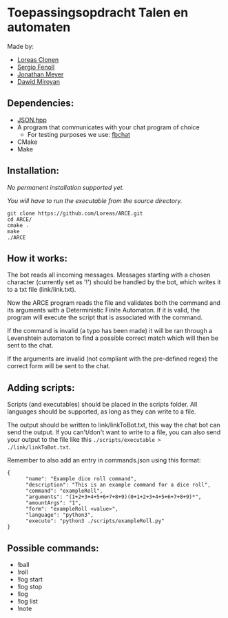 # Toepassingsopdracht Talen en automaten

Made by:
* [Loreas Clonen](https://github.com/Loreas)
* [Sergio Fenoll](https://github.com/sergiofenoll)
* [Jonathan Meyer](https://github.com/MeyerJon)
* [Dawid Miroyan](https://github.com/DawidMiroyan)

## Dependencies:
* [JSON.hpp](https://github.com/nlohmann/json)
* A program that communicates with your chat program of choice
  * For testing purposes we use: [fbchat](https://github.com/carpedm20/fbchat)
* CMake
* Make


## Installation:

_No permanent installation supported yet._

_You will have to run the executable from the source directory._

```
git clone https://github.com/Loreas/ARCE.git
cd ARCE/
cmake .
make
./ARCE
```

## How it works:
The bot reads all incoming messages. Messages starting with a chosen character (currently set as '!') should be handled by the bot, which writes it to a txt file (link/link.txt).

Now the ARCE program reads the file and validates both the command and its arguments with a Deterministic Finite Automaton. If it is valid, the program will execute the script that is associated with the command.

If the command is invalid (a typo has been made) it will be ran through a Levenshtein automaton to find a possible correct match which will then be sent to the chat.

If the arguments are invalid (not compliant with the pre-defined regex) the correct form will be sent to the chat. 

## Adding scripts:
Scripts (and executables) should be placed in the scripts folder. All languages should be supported, as long as they can write to a file.

The output should be written to link/linkToBot.txt, this way the chat bot can send the output. If you can't/don't want to write to a file, you can also send your output to the file like this ``` ./scripts/executable > ./link/linkToBot.txt ```.

Remember to also add an entry in commands.json using this format:

```
{
      "name": "Example dice roll command",
      "description": "This is an example command for a dice roll",
      "command": "exampleRoll",
      "arguments": "(1+2+3+4+5+6+7+8+9)(0+1+2+3+4+5+6+7+8+9)*",
      "amountArgs": "1",
      "form": "exampleRoll <value>",
      "language": "python3",
      "execute": "python3 ./scripts/exampleRoll.py"
}
```

## Possible commands:
* !ball <question>
* !roll <number>
* !log start
* !log stop
* !log <year-month-day>
* !log list
* !note <sentence>

